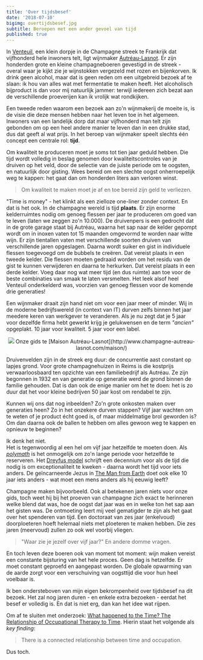```yaml
---
title: 'Over tijdsbesef'
date: '2018-07-10'
bigimg: overtijdsbesef.jpg
subtitle: Beroepen met een ander gevoel van tijd
published: true
---
```


In [Venteuil](https://fr.wikipedia.org/wiki/Venteuil), een klein dorpje in de Champagne streek te Frankrijk dat vijfhonderd hele inwoners telt, ligt wijnmaker [Autréau-Lasnot](http://www.champagne-autreau-lasnot.com/prehome/). Er zijn honderden grote en kleine champagneboeren gevestigd in de streek - overal waar je kijkt zie je wijnstokken vergezeld met rozen en bijenkorven. Ik drink geen alcohol, maar dat is geen reden om een uitgebreid bezoek af te slaan: ik hou van alles wat met fermentatie te maken heeft. Het alcoholisch bijproduct is dan voor mij natuurlijk jammer: terwijl iedereen zich bezat aan de verschillende proeverijen kan ik vrolijk wat rondkijken. 

Een tweede reden waarom een bezoek aan zo'n wijnmakerij de moeite is, is de visie die deze mensen hebben naar het leven toe in het algemeen. Inwoners van een landelijk dorp dat maar vijfhonderd man telt zijn gebonden om op een heel andere manier te leven dan in een drukke stad, dus dat geeft al wat prijs. In het beroep van wijnmaker speelt slechts één concept een centrale rol: **tijd**. 

Om kwaliteit te produceren moet je soms tot tien jaar geduld hebben. Die tijd wordt volledig in beslag genomen door kwaliteitscontroles van je druiven op het veld, door de selectie van de juiste periode om te oogsten, en natuurlijk door gisting. Wees bereid om een slechte oogst onherroepelijk weg te kappen: het gaat dan om honderden liters aan verloren winst. 

> Om kwaliteit te maken moet je af en toe bereid zijn geld te verliezen.

"Time is money" - het klinkt als een zielloze one-liner zonder context. En dat is het ook. In de champagne wereld is tijd **plaats**. Er zijn enorme kelderruimtes nodig om genoeg flessen per jaar te produceren om goed van te leven (laten we zeggen zo'n 10.000). De druivenpers is een gedrocht dat in de grote garage staat bij Autréau, waarna het sap naar de kelder gepompt wordt om in inoxen vaten tot 15 maanden omgevormd te worden naar witte wijn. Er zijn tientallen vaten met verschillende soorten druiven van verschillende jaren opgeslagen. Daarna wordt suiker en gist in individuele flessen toegevoegd om de bubbels te creëren. Dat vereist plaats in een tweede kelder. Die flessen moeten gedraaid worden om het residu van de gist te kunnen verwijderen en daarna te herkurken. Dat vereist plaats in een derde kelder. Voeg daar nog wat meer tijd (en dus ruimte) aan toe voor de beste combinaties van smaak te laten versmelten. Het leek alsof heel Venteuil onderkelderd was, voorzien van genoeg flessen voor de komende drie generaties! 

Een wijnmaker draait zijn hand niet om voor een jaar meer of minder. Wij in de moderne bedrijfswereld (in context van IT) durven zelfs binnen het jaar meedere keren van werkgever te veranderen. Als je nu zegt dat je 5 jaar voor dezelfde firma hebt gewerkt krijg je gelukwensen en de term _"ancien"_ opgeplakt. 10 jaar voor kwaliteit. 5 jaar voor een label. 

<center>
	<img src="/img/wine.jpg" class="bordered" />
	Onze gids te [Maison Autréau-Lasnot](http://www.champagne-autreau-lasnot.com/maison/)
</center>

Druivenvelden zijn in de streek erg duur: de concurrentie aast constant op lapjes grond. Voor grote champagnehuizen in Reims is die kostprijs verwaarloosbaard ten opzichte van een familiebedrijf als Autréau. Ze zijn begonnen in 1932 en van generatie op generatie werd de grond binnen de familie gehouden. Dat is dan ook de enige manier om het te doen: het is zo duur dat het voor kleine bedrijven 50 jaar kost om rendabel te zijn.

Kunnen wij ons dat nog inbeelden? Zo'n grote onkosten maken over generaties heen? Zo in het onzekere durven stappen? Vijf jaar wachten om te weten of je product écht goed is, of maar middelmatige brol geworden is? Om dan daarna ook de ballen te hebben om alles gewoon weg te kappen en opnieuw te beginnen? 

Ik denk het niet. <br/>Het is tegenwoordig al een hel om vijf jaar hetzelfde te moeten doen. Als _[polymath](https://en.wikipedia.org/wiki/Polymath)_ is het onmogelijk om zo'n lange periode voor hetzelfde te reserveren. Het [Dreyfus model](https://en.wikipedia.org/wiki/Dreyfus_model_of_skill_acquisition) schrijft een decennium voor als de tijd die nodig is om exceptionaliteit te kweken - daarna wordt het tijd voor iets anders. De geïncarneerde Jezus in [The Man from Earth](https://www.imdb.com/title/tt0756683/) doet ook elke 10 jaar iets anders - wat moet een mens anders als hij eeuwig leeft? 

Champagne maken bijvoorbeeld. Ook al betekenen jaren niets voor onze gids, toch weet hij bij het proeven van champagne zich exact te herinneren welke blend dat was, hoe de oogst dat jaar was en in welke ton het sap aan het gisten was. De ontmoeting leert mij veel gematigder te zijn als het gaat over het spenderen van tijd. Een doctoraat van zes jaar (enkelvoud) doorploeteren hoeft helemaal niets met ploeteren te maken hebben. Die zes jaren (meervoud) zullen zo ook wel voorbij vliegen. 

> "Waar zie je jezelf over vijf jaar?" En andere domme vragen. 

En toch leven deze boeren ook van moment tot moment: wijn maken vereist een constante bijsturing van het hele proces. Geen dag is hetzelfde. Er moet constant geproefd en aangepast worden. De globale opwarming van de aarde zorgt voor een verschuiving van oogsttijd die voor hun heel voelbaar is. 

Ik ben ondersteboven van mijn eigen bekrompenheid over tijdsbesef na dit bezoek. Het zal nog jaren duren - en enkele extra bezoeken - eerdat het besef er volledig is. En dat is niet erg, dan kan het idee wat rijpen. 

Om af te sluiten met onderzoek: [What happened to the Time? The Relationship of Occupational Therapy to Time](https://www.researchgate.net/publication/233719859_What_Happened_to_the_Time_The_Relationship_of_Occupational_Therapy_to_Time). Hierin staat het volgende als _key finding_:

> There is a connected relationship between time and occupation.

Dus toch.